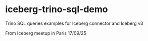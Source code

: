 # iceberg-trino-sql-demo
Trino SQL queries examples for Iceberg connector and Iceberg v3

From Iceberg meetup in Paris 17/09/25
